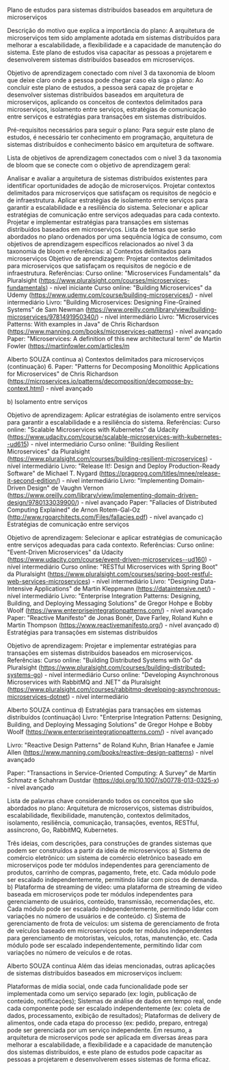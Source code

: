 Plano de estudos para sistemas distribuídos baseados em arquitetura de microserviços

Descrição do motivo que explica a importância do plano:
A arquitetura de microserviços tem sido amplamente adotada em sistemas distribuídos para melhorar a escalabilidade, a flexibilidade e a capacidade de manutenção do sistema. Este plano de estudos visa capacitar as pessoas a projetarem e desenvolverem sistemas distribuídos baseados em microserviços.

Objetivo de aprendizagem conectado com nível 3 da taxonomia de bloom que deixe claro onde a pessoa pode chegar caso ela siga o plano:
Ao concluir este plano de estudos, a pessoa será capaz de projetar e desenvolver sistemas distribuídos baseados em arquitetura de microserviços, aplicando os conceitos de contextos delimitados para microserviços, isolamento entre serviços, estratégias de comunicação entre serviços e estratégias para transações em sistemas distribuídos.

Pré-requisitos necessários para seguir o plano:
Para seguir este plano de estudos, é necessário ter conhecimento em programação, arquitetura de sistemas distribuídos e conhecimento básico em arquitetura de software.

Lista de objetivos de aprendizagem conectados com o nível 3 da taxonomia de bloom que se conecte com o objetivo de aprendizagem geral:

Analisar e avaliar a arquitetura de sistemas distribuídos existentes para identificar oportunidades de adoção de microserviços.
Projetar contextos delimitados para microserviços que satisfaçam os requisitos de negócio e de infraestrutura.
Aplicar estratégias de isolamento entre serviços para garantir a escalabilidade e a resiliência do sistema.
Selecionar e aplicar estratégias de comunicação entre serviços adequadas para cada contexto.
Projetar e implementar estratégias para transações em sistemas distribuídos baseados em microserviços.
Lista de temas que serão abordados no plano ordenados por uma sequência lógica de consumo, com objetivos de aprendizagem específicos relacionados ao nível 3 da taxonomia de bloom e referências:
a) Contextos delimitados para microserviços
Objetivo de aprendizagem: Projetar contextos delimitados para microserviços que satisfaçam os requisitos de negócio e de infraestrutura.
Referências:
Curso online: "Microservices Fundamentals" da Pluralsight (https://www.pluralsight.com/courses/microservices-fundamentals) - nível iniciante
Curso online: "Building Microservices" da Udemy (https://www.udemy.com/course/building-microservices/) - nível intermediário
Livro: "Building Microservices: Designing Fine-Grained Systems" de Sam Newman (https://www.oreilly.com/library/view/building-microservices/9781491950340/) - nível intermediário
Livro: "Microservices Patterns: With examples in Java" de Chris Richardson (https://www.manning.com/books/microservices-patterns) - nível avançado
Paper: "Microservices: A definition of this new architectural term" de Martin Fowler (https://martinfowler.com/articles/m



Alberto SOUZA
continua
a) Contextos delimitados para microserviços (continuação)
6. Paper: "Patterns for Decomposing Monolithic Applications for Microservices" de Chris Richardson (https://microservices.io/patterns/decomposition/decompose-by-context.html) - nível avançado

b) Isolamento entre serviços

Objetivo de aprendizagem: Aplicar estratégias de isolamento entre serviços para garantir a escalabilidade e a resiliência do sistema.
Referências:
Curso online: "Scalable Microservices with Kubernetes" da Udacity (https://www.udacity.com/course/scalable-microservices-with-kubernetes--ud615) - nível intermediário
Curso online: "Building Resilient Microservices" da Pluralsight (https://www.pluralsight.com/courses/building-resilient-microservices) - nível intermediário
Livro: "Release It!: Design and Deploy Production-Ready Software" de Michael T. Nygard (https://pragprog.com/titles/mnee/release-it-second-edition/) - nível intermediário
Livro: "Implementing Domain-Driven Design" de Vaughn Vernon (https://www.oreilly.com/library/view/implementing-domain-driven-design/9780133039900/) - nível avançado
Paper: "Fallacies of Distributed Computing Explained" de Arnon Rotem-Gal-Oz (http://www.rgoarchitects.com/Files/fallacies.pdf) - nível avançado
c) Estratégias de comunicação entre serviços

Objetivo de aprendizagem: Selecionar e aplicar estratégias de comunicação entre serviços adequadas para cada contexto.
Referências:
Curso online: "Event-Driven Microservices" da Udacity (https://www.udacity.com/course/event-driven-microservices--ud160) - nível intermediário
Curso online: "RESTful Microservices with Spring Boot" da Pluralsight (https://www.pluralsight.com/courses/spring-boot-restful-web-services-microservices) - nível intermediário
Livro: "Designing Data-Intensive Applications" de Martin Kleppmann (https://dataintensive.net/) - nível intermediário
Livro: "Enterprise Integration Patterns: Designing, Building, and Deploying Messaging Solutions" de Gregor Hohpe e Bobby Woolf (https://www.enterpriseintegrationpatterns.com/) - nível avançado
Paper: "Reactive Manifesto" de Jonas Bonér, Dave Farley, Roland Kuhn e Martin Thompson (https://www.reactivemanifesto.org/) - nível avançado
d) Estratégias para transações em sistemas distribuídos

Objetivo de aprendizagem: Projetar e implementar estratégias para transações em sistemas distribuídos baseados em microserviços.
Referências:
Curso online: "Building Distributed Systems with Go" da Pluralsight (https://www.pluralsight.com/courses/building-distributed-systems-go) - nível intermediário
Curso online: "Developing Asynchronous Microservices with RabbitMQ and .NET" da Pluralsight (https://www.pluralsight.com/courses/rabbitmq-developing-asynchronous-microservices-dotnet) - nível intermediário



Alberto SOUZA
continua
d) Estratégias para transações em sistemas distribuídos (continuação)
Livro: "Enterprise Integration Patterns: Designing, Building, and Deploying Messaging Solutions" de Gregor Hohpe e Bobby Woolf (https://www.enterpriseintegrationpatterns.com/) - nível avançado

Livro: "Reactive Design Patterns" de Roland Kuhn, Brian Hanafee e Jamie Allen (https://www.manning.com/books/reactive-design-patterns) - nível avançado

Paper: "Transactions in Service-Oriented Computing: A Survey" de Martin Schmatz e Schahram Dustdar (https://doi.org/10.1007/s00778-013-0325-x) - nível avançado

Lista de palavras chave considerando todos os conceitos que são abordados no plano:
Arquitetura de microserviços, sistemas distribuídos, escalabilidade, flexibilidade, manutenção, contextos delimitados, isolamento, resiliência, comunicação, transações, eventos, RESTful, assíncrono, Go, RabbitMQ, Kubernetes.

Três ideias, com descrições, para construções de grandes sistemas que podem ser construídos a partir da ideia de microserviços:
a) Sistema de comércio eletrônico: um sistema de comércio eletrônico baseado em microserviços pode ter módulos independentes para gerenciamento de produtos, carrinho de compras, pagamento, frete, etc. Cada módulo pode ser escalado independentemente, permitindo lidar com picos de demanda.
b) Plataforma de streaming de vídeo: uma plataforma de streaming de vídeo baseada em microserviços pode ter módulos independentes para gerenciamento de usuários, conteúdo, transmissão, recomendações, etc. Cada módulo pode ser escalado independentemente, permitindo lidar com variações no número de usuários e de conteúdo.
c) Sistema de gerenciamento de frota de veículos: um sistema de gerenciamento de frota de veículos baseado em microserviços pode ter módulos independentes para gerenciamento de motoristas, veículos, rotas, manutenção, etc. Cada módulo pode ser escalado independentemente, permitindo lidar com variações no número de veículos e de rotas.




Alberto SOUZA
continua
Além das ideias mencionadas, outras aplicações de sistemas distribuídos baseados em microserviços incluem:

Plataformas de mídia social, onde cada funcionalidade pode ser implementada como um serviço separado (ex: login, publicação de conteúdo, notificações);
Sistemas de análise de dados em tempo real, onde cada componente pode ser escalado independentemente (ex: coleta de dados, processamento, exibição de resultados);
Plataformas de delivery de alimentos, onde cada etapa do processo (ex: pedido, preparo, entrega) pode ser gerenciada por um serviço independente.
Em resumo, a arquitetura de microserviços pode ser aplicada em diversas áreas para melhorar a escalabilidade, a flexibilidade e a capacidade de manutenção dos sistemas distribuídos, e este plano de estudos pode capacitar as pessoas a projetarem e desenvolverem esses sistemas de forma eficaz.